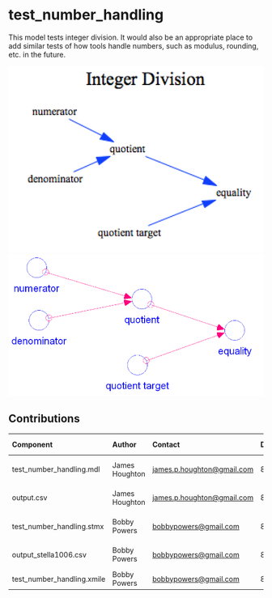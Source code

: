 test_number_handling
====================

This model tests integer division.  It would also be an appropriate
place to add similar tests of how tools handle numbers, such as
modulus, rounding, etc. in the future.

![Vensim screenshot](vensim_screenshot.png)
![Stella screenshot](stella_screenshot.png)


Contributions
-------------

| Component                  | Author          | Contact                    | Date    | Software Version        |
|:-------------------------- |:--------------- |:-------------------------- |:------- |:----------------------- |
| test_number_handling.mdl   | James Houghton  | james.p.houghton@gmail.com | 8/27/15 | Vensim DSS 6.3 for Mac  |
| output.csv                 | James Houghton  | james.p.houghton@gmail.com | 8/27/15 | Vensim DSS 6.3 for Mac  |
| test_number_handling.stmx  | Bobby Powers    | bobbypowers@gmail.com      | 8/28/15 | Stella 10.0.6 for Win   |
| output_stella1006.csv      | Bobby Powers    | bobbypowers@gmail.com      | 8/28/15 | Stella 10.0.6 for Win   |
| test_number_handling.xmile | Bobby Powers    | bobbypowers@gmail.com      | 8/28/15 | xmileconv v0.1.0        |

